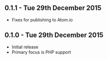 ## 0.1.1 - Tue 29th December 2015

* Fixes for publishing to Atom.io

## 0.1.0 - Tue 29th December 2015

* Initial release
* Primary focus is PHP support
